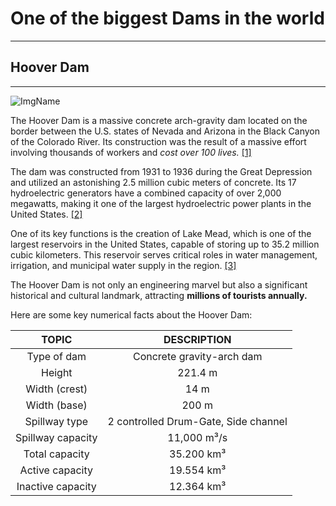 # One of the biggest Dams in the world
******
## Hoover Dam
***
![ImgName](https://graylinelasvegas.com/wp-content/uploads/2023/02/view-of-hoover-dam.jpg)

The Hoover Dam is a massive concrete arch-gravity dam located on the border between the U.S. states of Nevada and Arizona in the Black Canyon of the Colorado River. Its construction was the result of a massive effort involving thousands of workers and *cost over 100 lives.* [[1]](https://graylinelasvegas.com/8-powerful-facts-you-didnt-know-about-hoover-dam/)

The dam was constructed from 1931 to 1936 during the Great Depression and utilized an astonishing 2.5 million cubic meters of concrete. Its 17 hydroelectric generators have a combined capacity of over 2,000 megawatts, making it one of the largest hydroelectric power plants in the United States. [[2]](https://www.my-travelworld.de/usa/hoover-dam/) 

One of its key functions is the creation of Lake Mead, which is one of the largest reservoirs in the United States, capable of storing up to 35.2 million cubic kilometers. This reservoir serves critical roles in water management, irrigation, and municipal water supply in the region. [[3]](https://en.wikipedia.org/wiki/Hoover_Dam#cite_note-inflation-USGDP-1)

The Hoover Dam is not only an engineering marvel but also a significant historical and cultural landmark, attracting **millions of tourists annually.**

Here are some key numerical facts about the Hoover Dam:

|       TOPIC       |             DESCRIPTION              |
|:-----------------:|:------------------------------------:|
|    Type of dam    |      Concrete gravity-arch dam       |
|      Height       |               221.4 m                |
|   Width (crest)   |                	14 m                 |
|   Width (base)    |                200 m                 |
|   Spillway type   | 2 controlled Drum-Gate, Side channel |
| Spillway capacity |             11,000 m³/s              |
|  Total capacity	  |              35.200 km³              |
|  Active capacity  |              19.554 km³              |
| Inactive capacity |              12.364 km³              |

